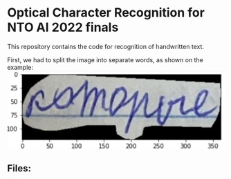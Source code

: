# Optical Character Recognition for NTO AI 2022 finals

This repository contains the code for recognition of handwritten text.

First, we had to split the image into separate words, as shown on the example:
![](https://github.com/down-shift/nto-ai-ocr/blob/main/ocr_sample.png)

Files:
- 
